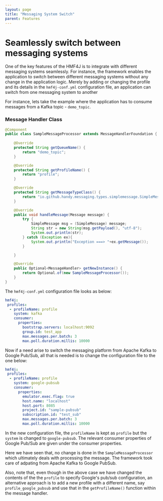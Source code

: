 ```yaml
---
layout: page
title: "Messaging System Switch"
parent: Features
---
```



# Seamlessly switch between messaging systems

One of the key features of the HMF4J is to integrate with different messaging systems seamlessly. For instance, the framework enables the application to switch between different messaging systems without any change in the application logic. 
Merely by adding or changing the profile and its details in the `hmf4j-conf.yml` configuration file, an application can switch from one messaging system to another

For instance, lets take the example where the application has to consume messages from a Kafka topic - `demo_topic`. 

### Message Handler Class

```java
@Component
public class SampleMessageProcessor extends MessageHandlerFoundation {
 
    @Override
    protected String getQueueName() {
        return "demo_topic";
    }

    @Override
    protected String getProfileName() {
        return "profile";
    }

    @Override
    protected String getMessageTypeClass() {
        return "io.github.handy.messaging.types.simplemessage.SimpleMessage";
    }

    @Override
    public void handleMessage(Message message) {
        try {
            SimpleMessage msg = (SimpleMessage) message;
            String str = new String(msg.getPayload(), "utf-8");
            System.out.println(str);
        } catch (Exception ex){
            System.out.println("Exception ===> "+ex.getMessage());
        }

    }

    @Override
    public Optional<MessageHandler> getNewInstance() {
        return Optional.of(new SampleMessageProcessor());
    }
}

```

The `hmf4j-conf.yml` configuration file looks as below:

```yaml
hmf4j:
 profiles:
  - profileName: profile
    system: kafka
    consumer:
      properties:
        bootstrap.servers: localhost:9092
        group.id: test_app
        max.messages.per.batch: 3
        max.poll.duration.millis: 10000
```

Now if a need arise to switch the messaging platform from Apache Kafka to Google Pub/Sub, all that is needed is to change the configuration file to the one below:

```yaml
hmf4j:
 profiles:
  - profileName: profile
    system: google-pubsub
    consumer:
      properties:
        emulator.exec.flag: true
        host.name: "localhost"
        host.port: 8085
        project.id: "sample-pubsub"
        subscription.id: "test_sub"
        max.messages.per.batch: 3
        max.poll.duration.millis: 10000  
```

In the new configuration file, the `profileName` is kept as `profile` but the `system` is changed to `google-pubsub`. The relevant consumer properties of Google Pub/Sub are given under the consumer properties.

Here we have seen that, no change is done in the `SampleMessageProcessor` which ultimately deals with processing the message. The framework took care of adpating from Apache Kafka to Google PubSub.

Also, note that, even though in the above case we have changed the contents of the the `profile` to specify Google's pub/sub configuration, an alternative approach is to add a new profile with a different name, say `profile_google_pubsub` and use that in the `getProfileName()` function within the message handler.
